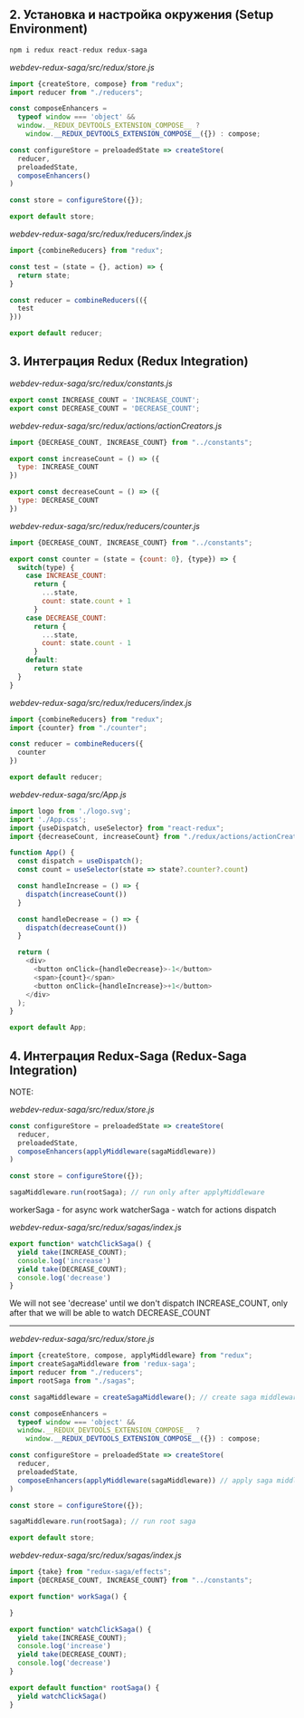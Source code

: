 ## 2. Установка и настройка окружения (Setup Environment)

```d
npm i redux react-redux redux-saga
```

_webdev-redux-saga/src/redux/store.js_
```js
import {createStore, compose} from "redux";
import reducer from "./reducers";

const composeEnhancers =
  typeof window === 'object' &&
  window.__REDUX_DEVTOOLS_EXTENSION_COMPOSE__ ?
    window.__REDUX_DEVTOOLS_EXTENSION_COMPOSE__({}) : compose;

const configureStore = preloadedState => createStore(
  reducer,
  preloadedState,
  composeEnhancers()
)

const store = configureStore({});

export default store;
```
_webdev-redux-saga/src/redux/reducers/index.js_
```js
import {combineReducers} from "redux";

const test = (state = {}, action) => {
  return state;
}

const reducer = combineReducers(({
  test
}))

export default reducer;
```

## 3. Интеграция Redux (Redux Integration)

_webdev-redux-saga/src/redux/constants.js_
```js
export const INCREASE_COUNT = 'INCREASE_COUNT';
export const DECREASE_COUNT = 'DECREASE_COUNT';
```

_webdev-redux-saga/src/redux/actions/actionCreators.js_
```js
import {DECREASE_COUNT, INCREASE_COUNT} from "../constants";

export const increaseCount = () => ({
  type: INCREASE_COUNT
})

export const decreaseCount = () => ({
  type: DECREASE_COUNT
})
```
_webdev-redux-saga/src/redux/reducers/counter.js_
```js
import {DECREASE_COUNT, INCREASE_COUNT} from "../constants";

export const counter = (state = {count: 0}, {type}) => {
  switch(type) {
    case INCREASE_COUNT:
      return {
        ...state,
        count: state.count + 1
      }
    case DECREASE_COUNT:
      return {
        ...state,
        count: state.count - 1
      }
    default:
      return state
  }
}
```

_webdev-redux-saga/src/redux/reducers/index.js_
```js
import {combineReducers} from "redux";
import {counter} from "./counter";

const reducer = combineReducers({
  counter
})

export default reducer;
```
_webdev-redux-saga/src/App.js_
```js
import logo from './logo.svg';
import './App.css';
import {useDispatch, useSelector} from "react-redux";
import {decreaseCount, increaseCount} from "./redux/actions/actionCreators";

function App() {
  const dispatch = useDispatch();
  const count = useSelector(state => state?.counter?.count)

  const handleIncrease = () => {
    dispatch(increaseCount())
  }

  const handleDecrease = () => {
    dispatch(decreaseCount())
  }

  return (
    <div>
      <button onClick={handleDecrease}>-1</button>
      <span>{count}</span>
      <button onClick={handleIncrease}>+1</button>
    </div>
  );
}

export default App;
```

## 4. Интеграция Redux-Saga (Redux-Saga Integration)

NOTE:  

_webdev-redux-saga/src/redux/store.js_
```js
const configureStore = preloadedState => createStore(
  reducer,
  preloadedState,
  composeEnhancers(applyMiddleware(sagaMiddleware))
)

const store = configureStore({});

sagaMiddleware.run(rootSaga); // run only after applyMiddleware
```

workerSaga - for async work
watcherSaga - watch for actions dispatch

_webdev-redux-saga/src/redux/sagas/index.js_
```js
export function* watchClickSaga() {
  yield take(INCREASE_COUNT);
  console.log('increase')
  yield take(DECREASE_COUNT);
  console.log('decrease')
}
```

We will not see 'decrease' until we don't dispatch INCREASE_COUNT, only after that we will be able to watch DECREASE_COUNT

---

_webdev-redux-saga/src/redux/store.js_
```js
import {createStore, compose, applyMiddleware} from "redux";
import createSagaMiddleware from 'redux-saga';
import reducer from "./reducers";
import rootSaga from "./sagas";

const sagaMiddleware = createSagaMiddleware(); // create saga middleware

const composeEnhancers =
  typeof window === 'object' &&
  window.__REDUX_DEVTOOLS_EXTENSION_COMPOSE__ ?
    window.__REDUX_DEVTOOLS_EXTENSION_COMPOSE__({}) : compose;

const configureStore = preloadedState => createStore(
  reducer,
  preloadedState,
  composeEnhancers(applyMiddleware(sagaMiddleware)) // apply saga middleware
)

const store = configureStore({});

sagaMiddleware.run(rootSaga); // run root saga

export default store;
```

_webdev-redux-saga/src/redux/sagas/index.js_
```js
import {take} from "redux-saga/effects";
import {DECREASE_COUNT, INCREASE_COUNT} from "../constants";

export function* workSaga() {

}

export function* watchClickSaga() {
  yield take(INCREASE_COUNT);
  console.log('increase')
  yield take(DECREASE_COUNT);
  console.log('decrease')
}

export default function* rootSaga() {
  yield watchClickSaga()
}
```
